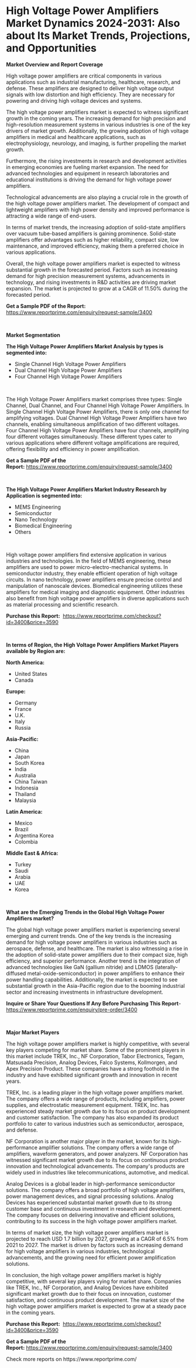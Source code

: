 <p><h1>High Voltage Power Amplifiers Market Dynamics 2024-2031: Also about Its Market Trends, Projections, and Opportunities</h1></p><p><strong>Market Overview and Report Coverage</strong></p>
<p><p>High voltage power amplifiers are critical components in various applications such as industrial manufacturing, healthcare, research, and defense. These amplifiers are designed to deliver high voltage output signals with low distortion and high efficiency. They are necessary for powering and driving high voltage devices and systems.</p><p>The high voltage power amplifiers market is expected to witness significant growth in the coming years. The increasing demand for high precision and high-resolution measurement systems in various industries is one of the key drivers of market growth. Additionally, the growing adoption of high voltage amplifiers in medical and healthcare applications, such as electrophysiology, neurology, and imaging, is further propelling the market growth.</p><p>Furthermore, the rising investments in research and development activities in emerging economies are fueling market expansion. The need for advanced technologies and equipment in research laboratories and educational institutions is driving the demand for high voltage power amplifiers.</p><p>Technological advancements are also playing a crucial role in the growth of the high voltage power amplifiers market. The development of compact and lightweight amplifiers with high power density and improved performance is attracting a wide range of end-users.</p><p>In terms of market trends, the increasing adoption of solid-state amplifiers over vacuum tube-based amplifiers is gaining prominence. Solid-state amplifiers offer advantages such as higher reliability, compact size, low maintenance, and improved efficiency, making them a preferred choice in various applications.</p><p>Overall, the high voltage power amplifiers market is expected to witness substantial growth in the forecasted period. Factors such as increasing demand for high precision measurement systems, advancements in technology, and rising investments in R&D activities are driving market expansion. The market is projected to grow at a CAGR of 11.50% during the forecasted period.</p></p>
<p><strong>Get a Sample PDF of the Report:</strong> <a href="https://www.reportprime.com/enquiry/request-sample/3400">https://www.reportprime.com/enquiry/request-sample/3400</a></p>
<p>&nbsp;</p>
<p><strong>Market Segmentation</strong></p>
<p><strong>The High Voltage Power Amplifiers Market Analysis by types is segmented into:</strong></p>
<p><ul><li>Single Channel High Voltage Power Amplifiers</li><li>Dual Channel High Voltage Power Amplifiers</li><li>Four Channel High Voltage Power Amplifiers</li></ul></p>
<p>&nbsp;</p>
<p><p>The High Voltage Power Amplifiers market comprises three types: Single Channel, Dual Channel, and Four Channel High Voltage Power Amplifiers. In Single Channel High Voltage Power Amplifiers, there is only one channel for amplifying voltages. Dual Channel High Voltage Power Amplifiers have two channels, enabling simultaneous amplification of two different voltages. Four Channel High Voltage Power Amplifiers have four channels, amplifying four different voltages simultaneously. These different types cater to various applications where different voltage amplifications are required, offering flexibility and efficiency in power amplification.</p></p>
<p><strong>Get a Sample PDF of the Report:</strong>&nbsp;<a href="https://www.reportprime.com/enquiry/request-sample/3400">https://www.reportprime.com/enquiry/request-sample/3400</a></p>
<p>&nbsp;</p>
<p><strong>The High Voltage Power Amplifiers Market Industry Research by Application is segmented into:</strong></p>
<p><ul><li>MEMS Engineering</li><li>Semiconductor</li><li>Nano Technology</li><li>Biomedical Engineering</li><li>Others</li></ul></p>
<p>&nbsp;</p>
<p><p>High voltage power amplifiers find extensive application in various industries and technologies. In the field of MEMS engineering, these amplifiers are used to power micro-electro-mechanical systems. In semiconductor industry, they enable efficient operation of high voltage circuits. In nano technology, power amplifiers ensure precise control and manipulation of nanoscale devices. Biomedical engineering utilizes these amplifiers for medical imaging and diagnostic equipment. Other industries also benefit from high voltage power amplifiers in diverse applications such as material processing and scientific research.</p></p>
<p><strong>Purchase this Report:</strong>&nbsp; <a href="https://www.reportprime.com/checkout?id=3400&price=3590">https://www.reportprime.com/checkout?id=3400&price=3590</a></p>
<p>&nbsp;</p>
<p><strong>In terms of Region, the High Voltage Power Amplifiers Market Players available by Region are:</strong></p>
<p>
    <p> <strong> North America: </strong>
        <ul>
            <li>United States</li>
            <li>Canada</li>
        </ul>
        </p> 
    <p> <strong> Europe: </strong>
        <ul>
            <li>Germany</li>
            <li>France</li>
            <li>U.K.</li>
            <li>Italy</li>
            <li>Russia</li>
        </ul>
        </p> 
    <p> <strong> Asia-Pacific: </strong>
        <ul>
            <li>China</li>
            <li>Japan</li>
            <li>South Korea</li>
            <li>India</li>
            <li>Australia</li>
            <li>China Taiwan</li>
            <li>Indonesia</li>
            <li>Thailand</li>
            <li>Malaysia</li>
        </ul>
        </p> 
    <p> <strong> Latin America: </strong>
        <ul>
            <li>Mexico</li>
            <li>Brazil</li>
            <li>Argentina Korea</li>
            <li>Colombia</li>
        </ul>
        </p> 
    <p> <strong> Middle East & Africa: </strong>
        <ul>
            <li>Turkey</li>
            <li>Saudi</li>
            <li>Arabia</li>
            <li>UAE</li>
            <li>Korea</li>
        </ul>
    </p>
    </p>
<p>&nbsp;</p>
<p><strong>What are the Emerging Trends in the Global High Voltage Power Amplifiers market?</strong></p>
<p><p>The global high voltage power amplifiers market is experiencing several emerging and current trends. One of the key trends is the increasing demand for high voltage power amplifiers in various industries such as aerospace, defense, and healthcare. The market is also witnessing a rise in the adoption of solid-state power amplifiers due to their compact size, high efficiency, and superior performance. Another trend is the integration of advanced technologies like GaN (gallium nitride) and LDMOS (laterally-diffused metal-oxide-semiconductor) in power amplifiers to enhance their power handling capabilities. Additionally, the market is expected to see substantial growth in the Asia-Pacific region due to the booming industrial sector and increasing investments in infrastructure development.</p></p>
<p><strong>Inquire or Share Your Questions If Any Before Purchasing This Report</strong>- <a href="https://www.reportprime.com/enquiry/pre-order/3400">https://www.reportprime.com/enquiry/pre-order/3400</a></p>
<p>&nbsp;</p>
<p><strong>Major Market Players</strong></p>
<p><p>The high voltage power amplifiers market is highly competitive, with several key players competing for market share. Some of the prominent players in this market include TREK, Inc., NF Corporation, Tabor Electronics, Tegam, Matsusada Precision‎, Analog Devices, Falco Systems, Kollmorgen, and Apex Precision Product. These companies have a strong foothold in the industry and have exhibited significant growth and innovation in recent years.</p><p>TREK, Inc. is a leading player in the high voltage power amplifiers market. The company offers a wide range of products, including amplifiers, power supplies, and electrostatic measurement equipment. TREK, Inc. has experienced steady market growth due to its focus on product development and customer satisfaction. The company has also expanded its product portfolio to cater to various industries such as semiconductor, aerospace, and defense.</p><p>NF Corporation is another major player in the market, known for its high-performance amplifier solutions. The company offers a wide range of amplifiers, waveform generators, and power analyzers. NF Corporation has witnessed significant market growth due to its focus on continuous product innovation and technological advancements. The company's products are widely used in industries like telecommunications, automotive, and medical.</p><p>Analog Devices is a global leader in high-performance semiconductor solutions. The company offers a broad portfolio of high voltage amplifiers, power management devices, and signal processing solutions. Analog Devices has experienced substantial market growth due to its strong customer base and continuous investment in research and development. The company focuses on delivering innovative and efficient solutions, contributing to its success in the high voltage power amplifiers market.</p><p>In terms of market size, the high voltage power amplifiers market is projected to reach USD 1.7 billion by 2027, growing at a CAGR of 6.5% from 2021 to 2027. The market is driven by factors such as increasing demand for high voltage amplifiers in various industries, technological advancements, and the growing need for efficient power amplification solutions.</p><p>In conclusion, the high voltage power amplifiers market is highly competitive, with several key players vying for market share. Companies like TREK, Inc., NF Corporation, and Analog Devices have exhibited significant market growth due to their focus on innovation, customer satisfaction, and continuous product development. The market size of the high voltage power amplifiers market is expected to grow at a steady pace in the coming years.</p></p>
<p><strong>Purchase this Report:</strong>&nbsp;&nbsp;<a href="https://www.reportprime.com/checkout?id=3400&price=3590">https://www.reportprime.com/checkout?id=3400&price=3590</a></p>
<p></p>
<p><strong>Get a Sample PDF of the Report:</strong>&nbsp;<a href="https://www.reportprime.com/enquiry/request-sample/3400">https://www.reportprime.com/enquiry/request-sample/3400</a></p>
<p>Check more reports on https://www.reportprime.com/</p>